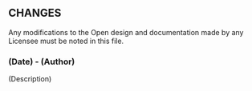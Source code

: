 ## CHANGES

Any modifications to the Open design and documentation made by any Licensee must be noted in this file.

### (Date) - (Author)
(Description)
